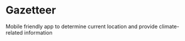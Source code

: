 # Gazetteer

Mobile friendly app to determine current location and provide climate-related information
